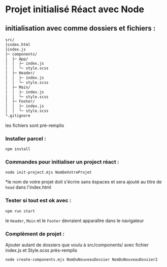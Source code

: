 # Projet initialisé Réact avec Node


## initialisation avec comme dossiers et fichiers :
```txt
src/
├index.html
├index.js
├─ components/
│  ├─ App/
│  │  ├─ index.js
│  │  └─ style.scss 
│  ├─ Header/
│  │  ├─ index.js
│  │  └─ style.scss 
│  ├─ Main/
│  │  ├─ index.js
│  │  └─ style.scss 
│  ├─ Footer/
│  │  ├─ index.js
│  │  └─ style.scss 
└.gitignore
```


les fichiers sont pré-remplis 

### Installer parcel :

``npm install``

### Commandes pour initialiser un project réact : 

``node init-project.mjs NomDeVotreProjet``

*le nom de votre projet doit s'écrire sans éspaces et sera ajouté au titre de ``head`` dans l'index.html

### Tester si tout est ok avec : 

``npm run start``

le `Header`, `Main` et le `Footer` devraient apparaître dans le navigateur

### Complément de projet :

Ajouter autant de dossiers que voulu à src/components/ avec fichier index.js et Style.scss près-remplis

``node create-components.mjs NomDuNouveauDossier NomDuNouveauDossier2 ``